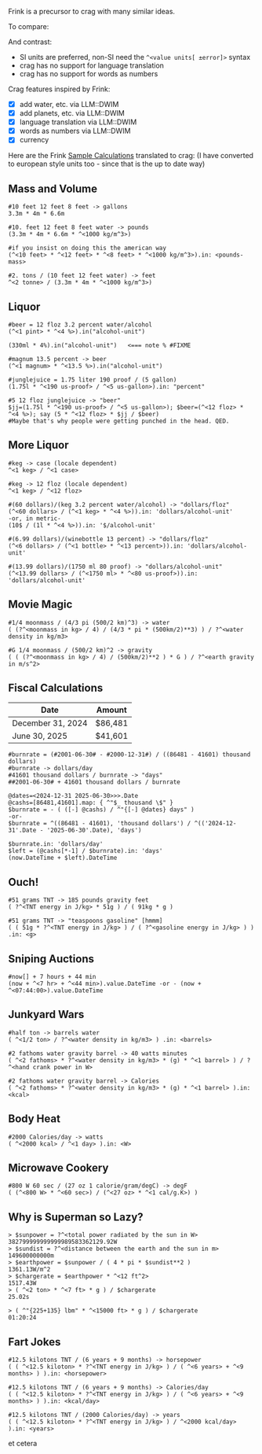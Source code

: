Frink is a precursor to crag with many similar ideas.

To compare:



And contrast:
- SI units are preferred, non-SI need the `^<value units[ ±error]>` syntax
- crag has no support for language translation
- crag has no support for words as numbers


Crag features inspired by Frink:
- [x] add water, etc. via LLM::DWIM
- [x] add planets, etc. via LLM::DWIM
- [x] language translation via LLM::DWIM
- [x] words as numbers via LLM::DWIM
- [x] currency

Here are the Frink [Sample Calculations](https://frinklang.org/#SampleCalculations) translated to crag:
(I have converted to european style units too - since that is the up to date way)

## Mass and Volume
```
#10 feet 12 feet 8 feet -> gallons
3.3m * 4m * 6.6m

#10. feet 12 feet 8 feet water -> pounds
(3.3m * 4m * 6.6m * ^<1000 kg/m^3>)

#if you insist on doing this the american way
(^<10 feet> * ^<12 feet> * ^<8 feet> * ^<1000 kg/m^3>).in: <pounds-mass>

#2. tons / (10 feet 12 feet water) -> feet
^<2 tonne> / (3.3m * 4m * ^<1000 kg/m^3>)
```

## Liquor
```
#beer = 12 floz 3.2 percent water/alcohol
(^<1 pint> * ^<4 %>).in("alcohol-unit")
 
(330ml * 4%).in("alcohol-unit")   <=== note % #FIXME 

#magnum 13.5 percent -> beer
(^<1 magnum> * ^<13.5 %>).in("alcohol-unit")

#junglejuice = 1.75 liter 190 proof / (5 gallon)
(1.75l * ^<190 us-proof> / ^<5 us-gallon>).in: "percent"

#5 12 floz junglejuice -> "beer"
$jj=(1.75l * ^<190 us-proof> / ^<5 us-gallon>); $beer=(^<12 floz> * ^<4 %>); say (5 * ^<12 floz> * $jj / $beer)
#Maybe that's why people were getting punched in the head. QED.
```

## More Liquor
```
#keg -> case (locale dependent)
^<1 keg> / ^<1 case>

#keg -> 12 floz (locale dependent)
^<1 keg> / ^<12 floz>

#(60 dollars)/(keg 3.2 percent water/alcohol) -> "dollars/floz"
(^<60 dollars> / (^<1 keg> * ^<4 %>)).in: 'dollars/alcohol-unit'
-or, in metric-
(10$ / (1l * ^<4 %>)).in: '$/alcohol-unit'

#(6.99 dollars)/(winebottle 13 percent) -> "dollars/floz"
(^<6 dollars> / (^<1 bottle> * ^<13 percent>)).in: 'dollars/alcohol-unit'

#(13.99 dollars)/(1750 ml 80 proof) -> "dollars/alcohol-unit"
(^<13.99 dollars> / (^<1750 ml> * ^<80 us-proof>)).in: 'dollars/alcohol-unit'
```

## Movie Magic
```
#1/4 moonmass / (4/3 pi (500/2 km)^3) -> water
( (?^<moonmass in kg> / 4) / (4/3 * pi * (500km/2)**3) ) / ?^<water density in kg/m3>

#G 1/4 moonmass / (500/2 km)^2 -> gravity
( ( (?^<moonmass in kg> / 4) / (500km/2)**2 ) * G ) / ?^<earth gravity in m/s^2>
```

## Fiscal Calculations
| Date              | Amount   |
|-------------------|----------|
| December 31, 2024 | $86,481 |
| June 30, 2025     | $41,601 |
```
#burnrate = (#2001-06-30# - #2000-12-31#) / ((86481 - 41601) thousand dollars)
#burnrate -> dollars/day
#41601 thousand dollars / burnrate -> "days"
##2001-06-30# + 41601 thousand dollars / burnrate

@dates=<2024-12-31 2025-06-30>>>.Date
@cashs=[86481,41601].map: { ^"$_ thousand \$" }
$burnrate = - ( ([-] @cashs) / ^"{[-] @dates} days" )
-or-
$burnrate = ^((86481 - 41601), 'thousand dollars') / ^(('2024-12-31'.Date - '2025-06-30'.Date), 'days')

$burnrate.in: 'dollars/day'
$left = (@cashs[*-1] / $burnrate).in: 'days'
(now.DateTime + $left).DateTime
```

## Ouch!
```
#51 grams TNT -> 185 pounds gravity feet
( ?^<TNT energy in J/kg> * 51g ) / ( 91kg * g )

#51 grams TNT -> "teaspoons gasoline" [hmmm]
( ( 51g * ?^<TNT energy in J/kg> ) / ( ?^<gasoline energy in J/kg> ) ) .in: <g>
```

## Sniping Auctions
```
#now[] + 7 hours + 44 min
(now + ^<7 hr> + ^<44 min>).value.DateTime -or - (now + ^<07:44:00>).value.DateTime
```

## Junkyard Wars
```
#half ton -> barrels water
( ^<1/2 ton> / ?^<water density in kg/m3> ) .in: <barrels>

#2 fathoms water gravity barrel -> 40 watts minutes
( ^<2 fathoms> * ?^<water density in kg/m3> * (g) * ^<1 barrel> ) / ?^<hand crank power in W>

#2 fathoms water gravity barrel -> Calories
( ^<2 fathoms> * ?^<water density in kg/m3> * (g) * ^<1 barrel> ).in: <kcal>
```

## Body Heat
```
#2000 Calories/day -> watts
( ^<2000 kcal> / ^<1 day> ).in: <W>
```

## Microwave Cookery
```
#800 W 60 sec / (27 oz 1 calorie/gram/degC) -> degF
( (^<800 W> * ^<60 sec>) / (^<27 oz> * ^<1 cal/g.K>) )
```

## Why is Superman so Lazy?
```
> $sunpower = ?^<total power radiated by the sun in W>
382799999999999989583362129.92W
> $sundist = ?^<distance between the earth and the sun in m>
149600000000m
> $earthpower = $sunpower / ( 4 * pi * $sundist**2 )
1361.13W/m^2
> $chargerate = $earthpower * ^<12 ft^2>
1517.43W
> ( ^<2 ton> * ^<7 ft> * g ) / $chargerate
25.02s

> ( ^"{225+135} lbm" * ^<15000 ft> * g ) / $chargerate
01:20:24
```

## Fart Jokes
```
#12.5 kilotons TNT / (6 years + 9 months) -> horsepower
( ( ^<12.5 kiloton> * ?^<TNT energy in J/kg> ) / ( ^<6 years> + ^<9 months> ) ).in: <horsepower>

#12.5 kilotons TNT / (6 years + 9 months) -> Calories/day
( ( ^<12.5 kiloton> * ?^<TNT energy in J/kg> ) / ( ^<6 years> + ^<9 months> ) ).in: <kcal/day>

#12.5 kilotons TNT / (2000 Calories/day) -> years
( ( ^<12.5 kiloton> * ?^<TNT energy in J/kg> ) / ^<2000 kcal/day> ).in: <years>
```

et cetera


